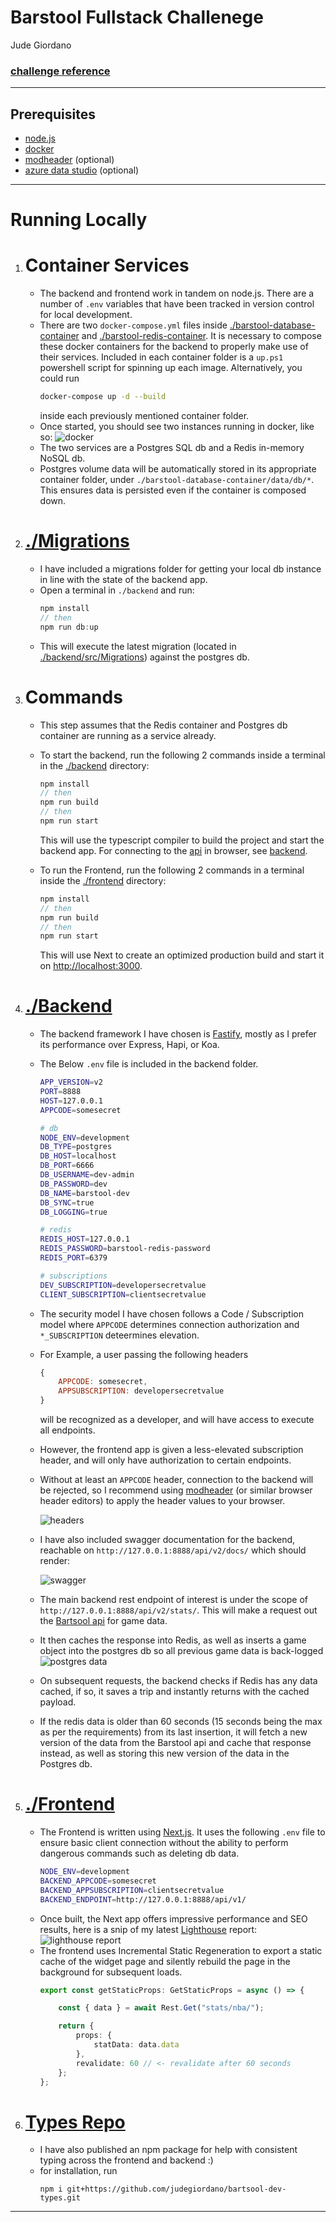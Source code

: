 # Barstool Fullstack Challenege
Jude Giordano

### [challenge reference](https://github.com/BarstoolSports/fullstack-challenge)
---
## Prerequisites
- [node.js](https://nodejs.org/en/)
- [docker](https://www.docker.com/)
- [modheader](https://modheader.com/) (optional)
- [azure data studio](https://docs.microsoft.com/en-us/sql/azure-data-studio/download-azure-data-studio?view=sql-server-ver15) (optional)
---
# Running Locally

1. # Container Services
    - The backend and frontend work in tandem on node.js. There are a number of `.env` variables that have been tracked in version control for local development.
    - There are two `docker-compose.yml` files inside  [./barstool-database-container](./barstool-database-container) and [./barstool-redis-container](./barstool-redis-container). It is necessary to compose these docker containers for the backend to properly make use of their services. Included in each container folder is a `up.ps1` powershell script for spinning up each image. Alternatively, you could run 
        ```sh
        docker-compose up -d --build
        ```
        inside each previously mentioned container folder.
    - Once started, you should see two instances running in docker, like so:
    ![docker](./docs/docker.PNG "docker")
    - The two services are a Postgres SQL db and a Redis in-memory NoSQL db.
    - Postgres volume data will be automatically stored in its appropriate container folder, under `./barstool-database-container/data/db/*`. This ensures data is persisted even if the container is composed down.

2. # [./Migrations](./backend/src/Migrations/)
    - I have included a migrations folder for getting your local db instance in line with the state of the backend app.
    - Open a terminal in `./backend` and run:
        ```js
        npm install
        // then
        npm run db:up
        ```
    - This will execute the latest migration (located in [./backend/src/Migrations](./backend/src/Migrations/)) against the postgres db.
3. # Commands
    - This step assumes that the Redis container and Postgres db container are running as a service already.
    - To start the backend, run the following 2 commands inside a terminal in the [./backend](./backend/) directory:
        ```js
        npm install
        // then
        npm run build
        // then
        npm run start
        ```

        This will use the typescript compiler to build the project and start the backend app. For connecting to the [api](http://127.0.0.1:8888/api/v1/docs/static/) in browser, see [backend](#backend).
    - To run the Frontend, run the following 2 commands in a terminal inside the [./frontend](./frontend/) directory:
        ```js
        npm install
        // then
        npm run build
        // then
        npm run start
        ```
        This will use Next to create an optimized production build and start it on [http://localhost:3000](http://localhost:3000).

 4. # [./Backend](./backend/)
    - The backend framework I have chosen is [Fastify](https://www.fastify.io/), mostly as I prefer its performance over Express, Hapi, or Koa.
    - The Below `.env` file is included in the backend folder.
        ```sh
        APP_VERSION=v2
        PORT=8888
        HOST=127.0.0.1
        APPCODE=somesecret

        # db
        NODE_ENV=development
        DB_TYPE=postgres
        DB_HOST=localhost
        DB_PORT=6666
        DB_USERNAME=dev-admin
        DB_PASSWORD=dev
        DB_NAME=barstool-dev
        DB_SYNC=true
        DB_LOGGING=true

        # redis
        REDIS_HOST=127.0.0.1
        REDIS_PASSWORD=barstool-redis-password
        REDIS_PORT=6379

        # subscriptions
        DEV_SUBSCRIPTION=developersecretvalue
        CLIENT_SUBSCRIPTION=clientsecretvalue
        ```
    - The security model I have chosen follows a Code / Subscription model where `APPCODE` determines connection authorization and `*_SUBSCRIPTION` deteermines elevation.
    - For Example, a user passing the following headers
        ```js
        {
            APPCODE: somesecret,
            APPSUBSCRIPTION: developersecretvalue
        }
        ```
        will be recognized as a developer, and will have access to execute all endpoints.
    - However, the frontend app is given a less-elevated subscription header, and will only have authorization to certain endpoints.
    - Without at least an `APPCODE` header, connection to the backend will be rejected, so I recommend using [modheader](https://modheader.com/) (or similar browser header editors) to apply the header values to your browser.
    
        ![headers](./docs/headers.PNG "headers")

    - I have also included swagger documentation for the backend, reachable on `http://127.0.0.1:8888/api/v2/docs/`
    which should render:
    
        ![swagger](./docs/swagger.PNG "swagger")


    - The main backend rest endpoint of interest is under the scope of `http://127.0.0.1:8888/api/v2/stats/`. This will make a request out the [Bartsool api](https://chumley.barstoolsports.com/dev/data/games/6c974274-4bfc-4af8-a9c4-8b926637ba74.json) for game data.
    - It then caches the response into Redis, as well as inserts a game object into the postgres db so all previous game data is back-logged
    ![postgres data](./docs/postgres.PNG "postgres data")
    - On subsequent requests, the backend checks if Redis has any data cached, if so, it saves a trip and instantly returns with the cached payload.
    - If the redis data is older than 60 seconds (15 seconds being the max as per the requirements) from its last insertion, it will fetch a new version of the data from the Barstool api and cache that response instead, as well as storing this new version of the data in the Postgres db.
5. # [./Frontend](./frontend/)
    - The Frontend is written using [Next.js](https://nextjs.org/). It uses the following `.env` file to ensure basic client connection without the ability to perform dangerous commands such as deleting db data.
        ```sh
        NODE_ENV=development
        BACKEND_APPCODE=somesecret
        BACKEND_APPSUBSCRIPTION=clientsecretvalue
        BACKEND_ENDPOINT=http://127.0.0.1:8888/api/v1/
        ```
    - Once built, the Next app offers impressive performance and SEO results, here is a snip of my latest [Lighthouse](https://developers.google.com/web/tools/lighthouse/) report:
    ![lighthouse report](./docs/lighthouse.PNG "lighthouse report")
    - The frontend uses Incremental Static Regeneration to export a static cache of the widget page and silently rebuild the page in the background for subsequent loads.
        ```ts
        export const getStaticProps: GetStaticProps = async () => {

            const { data } = await Rest.Get("stats/nba/");

            return {
                props: {
                    statData: data.data
                },
                revalidate: 60 // <- revalidate after 60 seconds
            };
        };
        ```

6. # [Types Repo](https://github.com/judegiordano/bartsool-dev-types)
    - I have also published an npm package for help with consistent
    typing across the frontend and backend :)
    - for installation, run 
        ```
        npm i git+https://github.com/judegiordano/bartsool-dev-types.git
        ```
---
